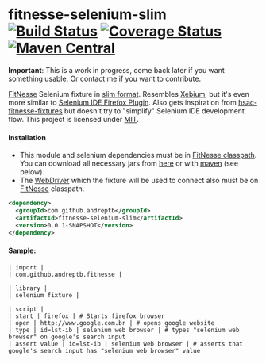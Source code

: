 fitnesse-selenium-slim [![Build Status](https://travis-ci.org/andreptb/fitnesse-selenium-slim.svg)](https://travis-ci.org/andreptb/fitnesse-selenium-slim) [![Coverage Status](https://coveralls.io/repos/andreptb/fitnesse-selenium-slim/badge.svg?branch=master)](https://coveralls.io/r/andreptb/fitnesse-selenium-slim?branch=master) [![Maven Central](https://maven-badges.herokuapp.com/maven-central/org.andreptb/fitnesse-selenium-slim/badge.svg)](https://maven-badges.herokuapp.com/maven-central/org.andreptb/fitnesse-selenium-slim/)
==============

**Important**: This is a work in progress, come back later if you want something usable. Or contact me if you want to contribute.

  [FitNesse](https://github.com/unclebob/fitnesse) Selenium fixture in [slim format](http://www.fitnesse.org/FitNesse.UserGuide.WritingAcceptanceTests.SliM). Resembles [Xebium](http://xebia.github.io/Xebium/), but it's even more similar to [Selenium IDE Firefox Plugin](http://www.seleniumhq.org/projects/ide/). Also gets inspiration from  [hsac-fitnesse-fixtures](https://github.com/fhoeben/hsac-fitnesse-fixtures) but doesn't try to "simplify" Selenium IDE development flow. This project is licensed under [MIT](LICENSE).

#### Installation

* This module and selenium dependencies must be in [FitNesse classpath](http://www.fitnesse.org/FitNesse.FullReferenceGuide.UserGuide.WritingAcceptanceTests.ClassPath). You can download all necessary jars from [here](https://github.com/andreptb/fitnesse-selenium-slim/releases/download/0.0.1/fitness-selenium-slim-all-jars.zip) or with [maven](https://github.com/lvonk/fitnesse-maven-classpath) (see below).
* The [WebDriver](http://www.seleniumhq.org/projects/webdriver/) which the fixture will be used to connect also must be on [FitNesse](https://github.com/unclebob/fitnesse) classpath.

```xml
<dependency>
  <groupId>com.github.andreptb</groupId>
  <artifactId>fitnesse-selenium-slim</artifactId>
  <version>0.0.1-SNAPSHOT</version>
</dependency>
```

####  Sample:
```
| import |
| com.github.andreptb.fitnesse |

| library |
| selenium fixture |

| script |
| start | firefox | # Starts firefox browser
| open | http://www.google.com.br | # opens google website
| type | id=lst-ib | selenium web browser | # types "selenium web browser" on google's search input
| assert value | id=lst-ib | selenium web browser | # asserts that google's search input has "selenium web browser" value
```
